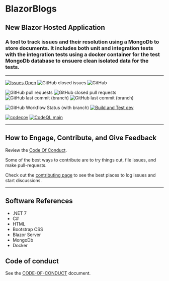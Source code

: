 # BlazorBlogs

## New Blazor Hosted Application

### A tool to track issues and their resolution using a MongoDb to store documents. It includes both unit and integration tests with the integration tests using a docker container for the test MongoDb database to ensuere  clean isolated data for the tests.

****

[![Issues Open](https://img.shields.io/github/issues/mpaulosky/BlazorBlogs.svg?style=flatsquare&logo=github&label=Open%20Issues)](https://github.com/mpaulosky/BlazorBlogs/issues)
![GitHub closed issues](https://img.shields.io/github/issues-closed/mpaulosky/BlazorBlogs?logo=github)
![GitHub](https://img.shields.io/github/license/mpaulosky/BlazorBlogs?logo=github)

![GitHub pull requests](https://img.shields.io/github/issues-pr/mpaulosky/BlazorBlogs?label=pull%20requests%20main&logo=github)
![GitHub closed pull requests](https://img.shields.io/github/issues-pr-closed/mpaulosky/BlazorBlogs?logo=github)
![GitHub last commit (branch)](https://img.shields.io/github/last-commit/mpaulosky/BlazorBlogs/main?label=last%20commit%20main&logo=github)
![GitHub last commit (branch)](https://img.shields.io/github/last-commit/mpaulosky/BlazorBlogs/dev?label=last%20commit%20dev&logo=github)

![GitHub Workflow Status (with branch)](https://img.shields.io/github/actions/workflow/status/mpaulosky/BlazorBlogs/dotnet.yml?branch=main&label=Build%20%26%20Test%20main&logo=github)
[![Build and Test dev](https://github.com/mpaulosky/BlazorBlogs/actions/workflows/dotnetdev.yml/badge.svg?branch=dev)](https://github.com/mpaulosky/BlazorBlogs/actions/workflows/dotnetdev.yml)

[![codecov](https://codecov.io/gh/mpaulosky/BlazorBlogs/branch/main/graph/badge.svg)](https://codecov.io/gh/mpaulosky/BlazorBlogs)
[![CodeQL main](https://github.com/mpaulosky/BlazorBlogs/actions/workflows/codeql-analysis.yml/badge.svg?branch=main)](https://github.com/mpaulosky/BlazorBlogs/actions/workflows/codeql-analysis.yml?branch=main)

****

## How to Engage, Contribute, and Give Feedback

Review the [Code Of Conduct](./CODE_OF_CONDUCT.md).

Some of the best ways to contribute are to try things out, file issues, and make pull-requests.

Check out the [contributing page](./CONTRIBUTING.md) to see the best places to log issues and start discussions.

****

## Software References

* .NET 7
* C#
* HTML
* Bootstrap CSS
* Blazor Server
* MongoDb
* Docker

## Code of conduct

See the [CODE-OF-CONDUCT](./CODE_OF_CONDUCT.md) document.
